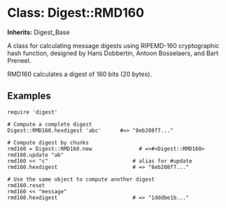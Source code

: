 # Class: Digest::RMD160
**Inherits:** Digest_Base
    

A class for calculating message digests using RIPEMD-160 cryptographic hash
function, designed by Hans Dobbertin, Antoon Bosselaers, and Bart Preneel.

RMD160 calculates a digest of 160 bits (20 bytes).

## Examples
    require 'digest'

    # Compute a complete digest
    Digest::RMD160.hexdigest 'abc'      #=> "8eb208f7..."

    # Compute digest by chunks
    rmd160 = Digest::RMD160.new               # =>#<Digest::RMD160>
    rmd160.update "ab"
    rmd160 << "c"                           # alias for #update
    rmd160.hexdigest                        # => "8eb208f7..."

    # Use the same object to compute another digest
    rmd160.reset
    rmd160 << "message"
    rmd160.hexdigest                        # => "1dddbe1b..."




